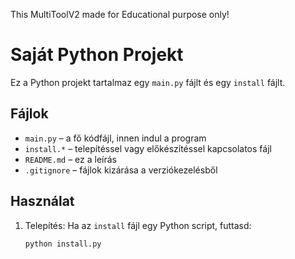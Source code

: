 This MultiToolV2 made for Educational purpose only! 

# Saját Python Projekt

Ez a Python projekt tartalmaz egy `main.py` fájlt és egy `install` fájlt.

## Fájlok

- `main.py` – a fő kódfájl, innen indul a program
- `install.*` – telepítéssel vagy előkészítéssel kapcsolatos fájl
- `README.md` – ez a leírás
- `.gitignore` – fájlok kizárása a verziókezelésből

## Használat

1. Telepítés:
   Ha az `install` fájl egy Python script, futtasd:
   ```bash
   python install.py
